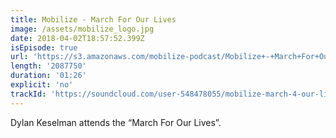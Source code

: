 ```yaml
---
title: Mobilize - March For Our Lives
image: /assets/mobilize_logo.jpg
date: 2018-04-02T18:57:52.399Z
isEpisode: true
url: 'https://s3.amazonaws.com/mobilize-podcast/Mobilize+-+March+For+Our+Lives'
length: '2087750'
duration: '01:26'
explicit: 'no'
trackId: 'https://soundcloud.com/user-548478055/mobilize-march-4-our-lives'
---
```

Dylan Keselman attends the “March For Our Lives”.
